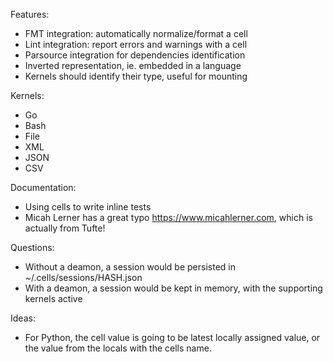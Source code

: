 
Features:
- FMT integration: automatically normalize/format a cell
- Lint integration: report errors and warnings with a cell
- Parsource integration for dependencies identification
- Inverted representation, ie. embedded in a language
- Kernels should identify their type, useful for mounting

Kernels:
- Go
- Bash
- File
- XML
- JSON
- CSV


Documentation:
- Using cells to write inline tests
- Micah Lerner has a great typo https://www.micahlerner.com, which is actually from Tufte!

Questions:
- Without a deamon, a session would be persisted in ~/.cells/sessions/HASH.json
- With a deamon, a session would be kept in memory, with the supporting kernels active

Ideas:
- For Python, the cell value is going to be latest locally assigned value,
  or the value from the locals with the cells name.
